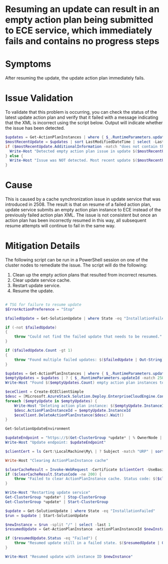 # Resuming an update can result in an empty action plan being submitted to ECE service, which immediately fails and contains no progress steps

# Symptoms
After resuming the update, the update action plan immediately fails.

# Issue Validation
To validate that this problem is occurring, you can check the status of the latest update action plan and verify that it failed with a message indicating that the XML is incorrect using the script below. Output will indicate whether the issue has been detected.

```powershell
$updates = Get-ActionPlanInstances | where { $_.RuntimeParameters.updateId -ne $null }
$mostRecentUpdate = $updates | sort LastModifiedDateTime | select -Last 1
if ($mostRecentUpdate.AdditionalInformation -match "does not contain the mandatory") {
  Write-Host "Detected empty action plan issue in update $($mostRecentUpdate.RuntimeParameters.updateId.Split('/')[-1]) instance ID $($mostRecentUpdate.InstanceID)"
} else {
  Write-Host "Issue was NOT detected. Most recent update $($mostRecentUpdate.RuntimeParameters.updateId.Split('/')[-1]) had a valid action plan."
}
```

# Cause
This is caused by a cache synchronization issue in update service that was introduced in 2508. The result is that on resume of a failed action plan, update service submits an empty action plan instance to ECE instead of the previously failed action plan XML. The issue is not consistent but once an action plan has been incorrectly resumed in this way, all subsequent resume attempts will continue to fail in the same way.

# Mitigation Details

The following script can be run in a PowerShell session on one of the cluster nodes to remediate the issue. The script will do the following:

1.  Clean up the empty action plans that resulted from incorrect resumes.
2.  Clear update service cache.
3.  Restart update service.
4.  Resume the update.

```powershell
  
# TSG for failure to resume update
$ErrorActionPreference = "Stop"

$failedUpdate = Get-SolutionUpdate | where State -eq "InstallationFailed"

if (-not $failedUpdate)
{
    throw "Could not find the failed update that needs to be resumed."
}

if ($failedUpdate.Count -gt 1)
{
    throw "Found multiple failed updates: $($failedUpdate | Out-String)"
}

$updates = Get-ActionPlanInstances | where { $_.RuntimeParameters.updateId -ne $null }
$emptyUpdates = $updates | ? { $_.RuntimeParameters.updateId -match 2508 } | where AdditionalInformation -match "does not contain the mandatory"
Write-Host "Found $($emptyUpdates.Count) empty action plan instances to delete."

$eceClient = Create-ECEClientSimple
$desc = [Microsoft.AzureStack.Solution.Deploy.EnterpriseCloudEngine.Controllers.Models.DeleteActionPlanInstanceDescription]::new()
foreach ($emptyUpdate in $emptyUpdates) {
    Write-Host "Deleting action plan instance: $($emptyUpdate.InstanceId)"
    $desc.ActionPlanInstanceId = $emptyUpdate.InstanceId
    $eceClient.DeleteActionPlanInstance($desc).Wait()
}

Get-SolutionUpdateEnvironment

$updateEndpoint = "https://$(Get-ClusterGroup *update* | % OwnerNode | % Name).$($env:USERDNSDOMAIN):4900"
Write-Host "Update endpoint: $updateEndpoint"

$clientCert = ls Cert:\LocalMachine\My\ | ? Subject -match "URP" | sort NotAfter | select -last 1

Write-Host "Clearing ActionPlanInstance cache"

$clearCacheResult = Invoke-WebRequest -Certificate $clientCert -UseBasicParsing -Uri "$updateEndpoint/caches/ActionPlanInstance" -Method "Delete"
if ($clearCacheResult.StatusCode -ne 200) {
    throw "Failed to clear ActionPlanInstance cache. Status code: $($clearCacheResult.StatusCode). Result: $($clearCacheResult | Out-String)"
}

Write-Host "Restarting update service"
Get-ClusterGroup *update* | Stop-ClusterGroup
Get-ClusterGroup *update* | Start-ClusterGroup

$update = Get-SolutionUpdate | where State -eq "InstallationFailed"
$run = $update | Start-SolutionUpdate

$newInstance = $run -split "/" | select -last 1
$resumedUpdate = Get-ActionPlanInstance -actionPlanInstanceId $newInstance

if ($resumedUpdate.Status -eq "Failed") {
    throw "Resumed update still in a failed state. $($resumedUpdate | Out-String)"
}

Write-Host "Resumed update with instance ID $newInstance"
```
